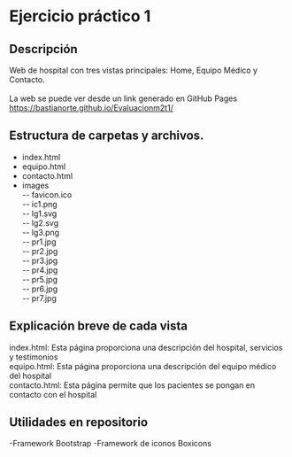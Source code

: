 # Ejercicio práctico 1

## Descripción
Web de hospital con tres vistas principales: Home, Equipo Médico y Contacto.<br><br>
La web se puede ver desde un link generado en GitHub Pages
https://bastianorte.github.io/Evaluacionm2t1/

## Estructura de carpetas y archivos. 
- index.html
- equipo.html
- contacto.html
- images<br>
-- favicon.ico<br>
  -- ic1.png<br>
  -- lg1.svg<br>
  -- lg2.svg<br>
  -- lg3.png<br>
  -- pr1.jpg<br>
  -- pr2.jpg<br>
  -- pr3.jpg<br>
  -- pr4.jpg<br>
  -- pr5.jpg<br>
  -- pr6.jpg<br>
  -- pr7.jpg

## Explicación breve de cada vista
index.html: Esta página proporciona una descripción del hospital, servicios y testimonios<br>
equipo.html: Esta página proporciona una descripción del equipo médico del hospital<br>
contacto.html: Esta página permite que los pacientes se pongan en contacto con el hospital

## Utilidades en repositorio
-Framework Bootstrap
-Framework de iconos Boxicons
